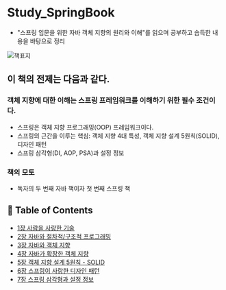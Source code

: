 # Study_SpringBook
* "스프링 입문을 위한 자바 객체 지향의 원리와 이해"를 읽으며 공부하고 습득한 내용을 바탕으로 정리

![책표지](https://user-images.githubusercontent.com/56071088/107765855-e83f5d00-6d75-11eb-88ac-59337ecafd6e.jpg)

## 이 책의 전제는 다음과 같다.
### 객체 지향에 대한 이해는 스프링 프레임워크를 이해하기 위한 필수 조건이다.
* 스프링은 객체 지향 프로그래밍(OOP) 프레임워크이다.
* 스프링의 근간을 이루는 핵심: 객체 지향 4대 특성, 객체 지향 설계 5원칙(SOLID), 디자인 패턴
* 스프링 삼각형(DI, AOP, PSA)과 설정 정보

### 책의 모토
* 독자의 두 번째 자바 책이자 첫 번째 스프링 책

## :memo: Table of Contents
- [1장 사람을 사랑한 기술](https://github.com/LeeHyungGeol/Study_SpringBook/tree/master/1.%20%EC%82%AC%EB%9E%8C%EC%9D%84%20%EC%82%AC%EB%9E%91%ED%95%9C%20%EA%B8%B0%EC%88%A0)
- [2장 자바와 절차적/구조적 프로그래밍](https://github.com/LeeHyungGeol/Study_SpringBook/tree/master/2.%20%EC%9E%90%EB%B0%94%EC%99%80%20%EC%A0%88%EC%B0%A8%EC%A0%81%2C%20%EA%B5%AC%EC%A1%B0%EC%A0%81%20%ED%94%84%EB%A1%9C%EA%B7%B8%EB%9E%98%EB%B0%8D)
- [3장 자바와 객체 지향](https://github.com/LeeHyungGeol/Study_SpringBook/tree/master/3.%20%EC%9E%90%EB%B0%94%EC%99%80%20%EA%B0%9D%EC%B2%B4%20%EC%A7%80%ED%96%A5)
- [4장 자바가 확장한 객체 지향](https://github.com/LeeHyungGeol/Study_SpringBook/tree/master/4.%20%EC%9E%90%EB%B0%94%EA%B0%80%20%ED%99%95%EC%9E%A5%ED%95%9C%20%EA%B0%9D%EC%B2%B4%20%EC%A7%80%ED%96%A5)
- [5장 객체 지향 설계 5원칙 - SOLID](https://github.com/LeeHyungGeol/Study_SpringBook/tree/master/5.%20%EA%B0%9D%EC%B2%B4%20%EC%A7%80%ED%96%A5%20%EC%84%A4%EA%B3%84%205%EC%9B%90%EC%B9%99%20-%20SOLID)
- [6장 스프링이 사랑한 디자인 패턴](https://github.com/LeeHyungGeol/Study_SpringBook/tree/master/6.%20%EC%8A%A4%ED%94%84%EB%A7%81%EC%9D%B4%20%EC%82%AC%EB%9E%91%ED%95%9C%20%EB%94%94%EC%9E%90%EC%9D%B8%20%ED%8C%A8%ED%84%B4)
- [7장 스프링 삼각형과 설정 정보](https://github.com/LeeHyungGeol/Study_SpringBook/tree/master/7.%20%EC%8A%A4%ED%94%84%EB%A7%81%20%EC%82%BC%EA%B0%81%ED%98%95%EA%B3%BC%20%EC%84%A4%EC%A0%95%20%EC%A0%95%EB%B3%B4)
